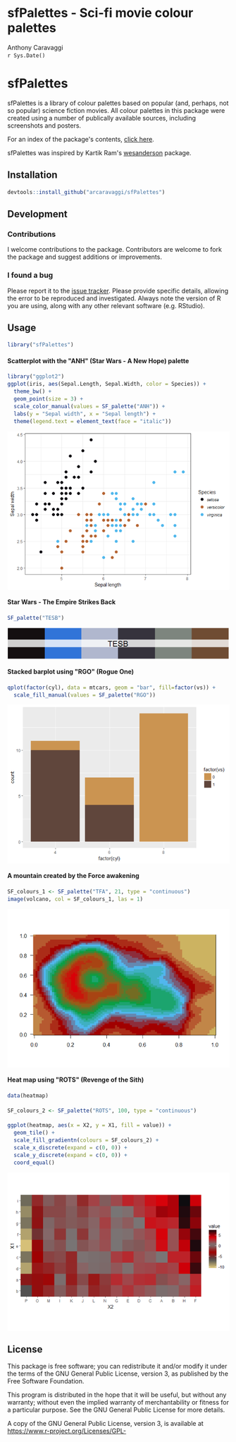 # sfPalettes - Sci-fi movie colour palettes
Anthony Caravaggi  
`r Sys.Date()`  


# sfPalettes

sfPalettes is a library of colour palettes based on popular (and, perhaps, not so popular) science fiction movies. All colour palettes in this package were created using a number of publically available sources, including screenshots and posters. 

For an index of the package's contents, [click here](http://).

sfPalettes was inspired by Kartik Ram's [wesanderson](https://github.com/karthik/wesanderson) package.

## Installation

```r
devtools::install_github("arcaravaggi/sfPalettes")
```

## Development

### Contributions

I welcome contributions to the package. Contributors are welcome to fork the package and suggest additions or improvements.  

### I found a bug

Please report it to the [issue tracker][issues]. Please provide specific details, allowing the error to be reproduced and investigated. Always note the version of R you are using, along with any other relevant software (e.g. RStudio).  

[issues]: https://github.com/arcaravaggi/sfPalettes/issues

## Usage

```r
library("sfPalettes")
```

#### Scatterplot with the "ANH" (Star Wars - A New Hope) palette

```r
library("ggplot2")
ggplot(iris, aes(Sepal.Length, Sepal.Width, color = Species)) +
  theme_bw() +
  geom_point(size = 3) +
  scale_color_manual(values = SF_palette("ANH")) +
  labs(y = "Sepal width", x = "Sepal length") +
  theme(legend.text = element_text(face = "italic"))
```

<img src="figure/ANH-1.png" style="display: block; margin: auto;" />

#### Star Wars - The Empire Strikes Back

```r
SF_palette("TESB")
```

<img src="figure/TESB-1.png" style="display: block; margin: auto;" />

#### Stacked barplot using "RGO" (Rogue One)

```r
qplot(factor(cyl), data = mtcars, geom = "bar", fill=factor(vs)) +
  scale_fill_manual(values = SF_palette("RGO"))
```

<img src="figure/RGO-1.png" style="display: block; margin: auto;" />

#### A mountain created by the Force awakening

```r
SF_colours_1 <- SF_palette("TFA", 21, type = "continuous")
image(volcano, col = SF_colours_1, las = 1)
```

<img src="figure/TFA-1.png" style="display: block; margin: auto;" />

#### Heat map using "ROTS" (Revenge of the Sith)

```r
data(heatmap)  

SF_colours_2 <- SF_palette("ROTS", 100, type = "continuous")

ggplot(heatmap, aes(x = X2, y = X1, fill = value)) + 
  geom_tile() + 
  scale_fill_gradientn(colours = SF_colours_2) + 
  scale_x_discrete(expand = c(0, 0)) +
  scale_y_discrete(expand = c(0, 0)) + 
  coord_equal() 
```

<img src="figure/ROTS-1.png" style="display: block; margin: auto;" />

## License

This package is free software; you can redistribute it and/or modify it under the terms of the GNU General Public License, version 3, as published by the Free Software Foundation.

This program is distributed in the hope that it will be useful, but without any warranty; without even the implied warranty of merchantability or fitness for a particular purpose. See the GNU General Public License for more details.

A copy of the GNU General Public License, version 3, is available at https://www.r-project.org/Licenses/GPL-
